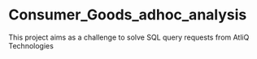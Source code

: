 # Consumer_Goods_adhoc_analysis
This project aims as a challenge to solve SQL query requests from AtliQ Technologies
